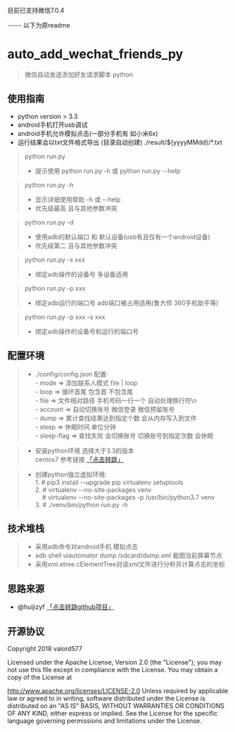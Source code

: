 目前已支持微信7.0.4

----- 以下为原readme 

# auto_add_wechat_friends_py

> 微信自动发送添加好友请求脚本 python

## 使用指南

* python version > 3.3
* android手机打开usb调试
* android手机允许模拟点击(一部分手机有 如小米6x)
* 运行结果会以txt文件格式导出 (目录自动创建) ./result/${yyyyMMdd}/*.txt

> python run.py
> * 提示使用 python run.py -h 或 python run.py --help

> python run.py -h
> * 显示详细使用帮助 -h 或 --help
> * 优先级最高 且与其他参数冲突

> python run.py -d
> * 使用adb的默认端口 和 默认设备(usb有且仅有一个android设备)
> * 优先级第二 且与其他参数冲突

> python run.py -s xxx
> * 绑定adb操作的设备号 多设备适用

> python run.py -p xxx
> * 绑定adb运行的端口号 adb端口被占用适用(鲁大师 360手机助手等)

> python run.py -p xxx -s xxx
> * 绑定adb操作的设备号和运行的端口号

## 配置环境

> * ./config/config.json 配置: <br>
    - mode => 添加联系人模式 file | loop <br>
    - loop => 循环首尾 包含首 不包含尾 <br>
    - file => 文件相对路径 手机号码一行一个 自动处理换行符\n <br>
    - account => 自动切换账号 微信登录 微信预留账号 <br>
    - dump => 累计查找结果达到指定个数 会从内存写入到文件 <br>
    - sleep => 休眠时间 单位分钟 <br>
    - sleep-flag => 查找失败 会切换账号 切换账号到指定次数 会休眠
    
> * 安装python环境 选择大于3.3的版本 <br>
    centos7 参考链接 [「点击转跳」](https://segmentfault.com/a/1190000015628625)

> * 创建python独立虚拟环境: <br>
    1. # pip3 install --upgrade pip virtualenv setuptools <br>
    2. # virtualenv --no-site-packages venv <br>
 &nbsp;&nbsp;&nbsp; # virtualenv --no-site-packages -p /usr/bin/python3.7 venv <br>
    3. # ./venv/bin/python run.py -h
    
## 技术堆栈

> * 采用adb命令对android手机 模拟点击
> * adb shell uiautomator dump /sdcard/dump.xml 截图当前屏幕节点
> * 采用xml.etree.cElementTree对该xml文件进行分析并计算点击的坐标

## 思路来源

* @huijizyf [「点击转跳github项目」](https://github.com/huijizyf/auto_add_wechat_friends)

## 开源协议

Copyright 2018 valord577

Licensed under the Apache License, Version 2.0 (the "License"); you may not use this file except in compliance with the License. You may obtain a copy of the License at

http://www.apache.org/licenses/LICENSE-2.0
Unless required by applicable law or agreed to in writing, software distributed under the License is distributed on an "AS IS" BASIS, WITHOUT WARRANTIES OR CONDITIONS OF ANY KIND, either express or implied. See the License for the specific language governing permissions and limitations under the License.
